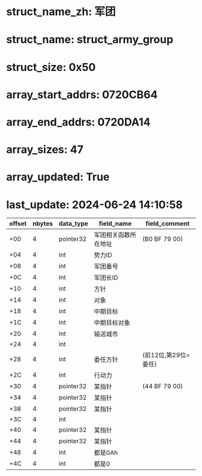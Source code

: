 # struct_name_zh: 军团
# struct_name: struct_army_group
# struct_size: 0x50
# array_start_addrs: 0720CB64
# array_end_addrs: 0720DA14
# array_sizes: 47
# array_updated: True
# last_update: 2024-06-24 14:10:58

| offset | nbytes | data_type | field_name           | field_comment        |
| ------ | ------ | --------- | -------------------- | -------------------- |
| +00    | 4      | pointer32 | 军团相关函数所在地址 | (B0 BF 79 00)        |
| +04    | 4      | int       | 势力ID               |                      |
| +08    | 4      | int       | 军团番号             |                      |
| +0C    | 4      | int       | 军团长ID             |                      |
| +10    | 4      | int       | 方针                 |                      |
| +14    | 4      | int       | 对象                 |                      |
| +18    | 4      | int       | 中期目标             |                      |
| +1C    | 4      | int       | 中期目标对象         |                      |
| +20    | 4      | int       | 输送城市             |                      |
| +24    | 4      | int       |                      |                      |
| +28    | 4      | int       | 委任方针             | (前12位,第29位=委任) |
| +2C    | 4      | int       | 行动力               |                      |
| +30    | 4      | pointer32 | 某指针               | (44 BF 79 00)        |
| +34    | 4      | pointer32 | 某指针               |                      |
| +38    | 4      | pointer32 | 某指针               |                      |
| +3C    | 4      | int       |                      |                      |
| +40    | 4      | pointer32 | 某指针               |                      |
| +44    | 4      | pointer32 | 某指针               |                      |
| +48    | 4      | int       | 都是0Ah              |                      |
| +4C    | 4      | int       | 都是0                |                      |
